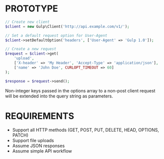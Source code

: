 PROTOTYPE
====

```php
// Create new client
$client = new Gulp\Client('http://api.example.com/v1/');

// Set a default request option for User-Agent
$client->setDefaultOption('headers', ['User-Agent' => 'Gulp 1.0']);

// Create a new request
$request = $client->get(
    'upload',
    ['X-header' => 'My Header', 'Accept-Type' => 'application/json'],
    ['name' => 'John Doe', CURLOPT_TIMEOUT => 60]
);

$response = $request->send();
```

Non-integer keys passed in the options array to a non-post client request will be extended into the query string as parameters.

REQUIREMENTS
====

* Support all HTTP methods (GET, POST, PUT, DELETE, HEAD, OPTIONS, PATCH)
* Support file uploads
* Assume JSON responses
* Assume simple API workflow
